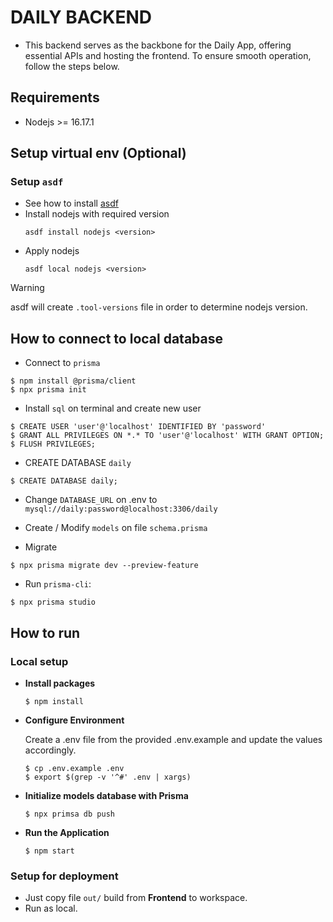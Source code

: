# DAILY BACKEND

- This backend serves as the backbone for the Daily App, offering essential APIs and hosting the frontend. To ensure smooth operation, follow the steps below.

## Requirements
- Nodejs >= 16.17.1

## Setup virtual env (Optional)
### Setup `asdf`
- See how to install [asdf](https://asdf-vm.com/guide/getting-started.html)
- Install nodejs with required version 
  ```
  asdf install nodejs <version>
  ```
- Apply nodejs
  ```
  asdf local nodejs <version>
  ```


> [!WARNING]
> asdf will create `.tool-versions` file in order to determine nodejs version.

## How to connect to local database

- Connect to `prisma`

```
$ npm install @prisma/client
$ npx prisma init
```

- Install `sql` on terminal and create new user

```
$ CREATE USER 'user'@'localhost' IDENTIFIED BY 'password'
$ GRANT ALL PRIVILEGES ON *.* TO 'user'@'localhost' WITH GRANT OPTION;
$ FLUSH PRIVILEGES;
```

- CREATE DATABASE `daily`

```
$ CREATE DATABASE daily;
```

- Change `DATABASE_URL` on .env to `mysql://daily:password@localhost:3306/daily`

- Create / Modify `models` on file `schema.prisma`
- Migrate

```
$ npx prisma migrate dev --preview-feature
```

- Run `prisma-cli`:

```
$ npx prisma studio
```

## How to run

### Local setup

- **Install packages**
  ```
  $ npm install
  ```

- **Configure Environment**
 
  Create a .env file from the provided .env.example and update the values accordingly.
  ```
  $ cp .env.example .env
  $ export $(grep -v '^#' .env | xargs)
  ```

- **Initialize models database with Prisma**
  ```
  $ npx primsa db push
  ```

- **Run the Application**
  ```
  $ npm start
  ```

### Setup for deployment
- Just copy file `out/` build from **Frontend** to workspace.
- Run as local.
